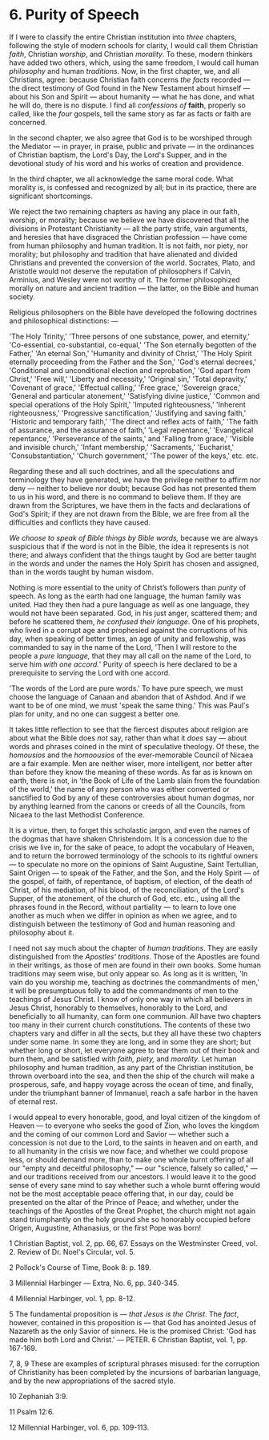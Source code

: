 # 6. Purity of Speech

If I were to classify the entire Christian institution into *three* chapters, following the style of modern schools for clarity, I would call them Christian *faith*, Christian *worship*, and Christian *morality*. To these, modern thinkers have added two others, which, using the same freedom, I would call human *philosophy* and human *traditions*. Now, in the first chapter, we, and all Christians, agree: because Christian faith concerns *the facts* recorded — the direct testimony of God found in the New Testament about himself — about his Son and Spirit — about humanity — what he has done, and what he will do, there is no dispute. I find all *confessions of* **faith**, properly so called, like the *four* gospels, tell the same story as far as facts or faith are concerned.

In the second chapter, we also agree that God is to be worshiped through the Mediator — in prayer, in praise, public and private — in the ordinances of Christian baptism, the Lord's Day, the Lord's Supper, and in the devotional study of his word and his works of creation and providence.

In the third chapter, we all acknowledge the same moral code. What morality is, is confessed and recognized by all; but in its practice, there are significant shortcomings.

We reject the two remaining chapters as having any place in our faith, worship, or morality; because we believe we have discovered that all the divisions in Protestant Christianity — all the party strife, vain arguments, and heresies that have disgraced the Christian profession — have come from human philosophy and human tradition. It is not faith, nor piety, nor morality; but philosophy and tradition that have alienated and divided Christians and prevented the conversion of the world. Socrates, Plato, and Aristotle would not deserve the reputation of philosophers if Calvin, Arminius, and Wesley were not worthy of it. The former philosophized morally on nature and ancient tradition — the latter, on the Bible and human society.

Religious philosophers on the Bible have developed the following doctrines and philosophical distinctions: —

'The Holy Trinity,' 'Three persons of one substance, power, and eternity,' 'Co-essential, co-substantial, co-equal,' 'The Son eternally begotten of the Father,' 'An eternal Son,' 'Humanity and divinity of Christ,' 'The Holy Spirit eternally proceeding from the Father and the Son,' 'God's eternal decrees,' 'Conditional and unconditional election and reprobation,' 'God apart from Christ,' 'Free will,' 'Liberty and necessity,' 'Original sin,' 'Total depravity,' 'Covenant of grace,' 'Effectual calling,' 'Free grace,' 'Sovereign grace,' 'General and particular atonement,' 'Satisfying divine justice,' 'Common and special operations of the Holy Spirit,' 'Imputed righteousness,' 'Inherent righteousness,' 'Progressive sanctification,' 'Justifying and saving faith,' 'Historic and temporary faith,' 'The direct and reflex acts of faith,' 'The faith of assurance, and the assurance of faith,' 'Legal repentance,' 'Evangelical repentance,' 'Perseverance of the saints,' and 'Falling from grace,' 'Visible and invisible church,' 'Infant membership,' 'Sacraments,' 'Eucharist,' 'Consubstantiation,' 'Church government,' 'The power of the keys,' etc. etc.

Regarding these and all such doctrines, and all the speculations and terminology they have generated, we have the privilege neither to affirm nor deny — neither to believe nor doubt; because God has not presented them to us in his word, and there is no command to believe them. If they are drawn from the Scriptures, we have them in the facts and declarations of God's Spirit; if they are not drawn from the Bible, we are free from all the difficulties and conflicts they have caused.

*We choose to speak of Bible things by Bible words,* because we are always suspicious that if the word is not in the Bible, the idea it represents is not there; and always confident that the things taught by God are better taught in the words and under the names the Holy Spirit has chosen and assigned, than in the words taught by human wisdom.

Nothing is more essential to the unity of Christ’s followers than *purity* of speech. As long as the earth had one language, the human family was united. Had they then had a pure language as well as one language, they would not have been separated. God, in his just anger, scattered them; and before he scattered them, *he confused their language*. One of his prophets, who lived in a corrupt age and prophesied against the corruptions of his day, when speaking of better times, an age of unity and fellowship, was commanded to say in the name of the Lord, 'Then I will restore to the people a *pure language,* that they may all call on the name of the Lord, to serve him *with one accord.*' Purity of speech is here declared to be a prerequisite to serving the Lord with one accord.

'The words of the Lord are pure words.' To have pure speech, we must choose the language of Canaan and abandon that of Ashdod. And if we want to be of one mind, we must 'speak the same thing.' This was Paul's plan for unity, and no one can suggest a better one.

It takes little reflection to see that the fiercest disputes about religion are about what the Bible does *not* say, rather than what it *does* say — about words and phrases coined in the mint of speculative theology. Of these, the *homousios* and the *homoousios* of the ever-memorable Council of Nicaea are a fair example. Men are neither wiser, more intelligent, nor better after than before they know the meaning of these words. As far as is known on earth, there is not, in 'the Book of Life of the Lamb slain from the foundation of the world,' the name of any person who was either converted or sanctified to God by any of these controversies about human dogmas, nor by anything learned from the canons or creeds of all the Councils, from Nicaea to the last Methodist Conference.

It is a virtue, then, to forget this scholastic jargon, and even the names of the dogmas that have shaken Christendom. It is a concession due to the crisis we live in, for the sake of peace, to adopt the vocabulary of Heaven, and to return the borrowed terminology of the schools to its rightful owners — to speculate no more on the opinions of Saint Augustine, Saint Tertullian, Saint Origen — to speak of the Father, and the Son, and the Holy Spirit — of the gospel, of faith, of repentance, of baptism, of election, of the death of Christ, of his mediation, of his blood, of the reconciliation, of the Lord's Supper, of the atonement, of the church of God, etc. etc., using all the phrases found in the Record, without partiality — to learn to love one another as much when we differ in opinion as when we agree, and to distinguish between the testimony of God and human reasoning and philosophy about it.

I need not say much about the chapter of *human traditions*. They are easily distinguished from the *Apostles' traditions*. Those of the Apostles are found in their writings, as those of men are found in their own books. Some human traditions may seem wise, but only appear so. As long as it is written, 'In vain do you worship me, teaching as doctrines the commandments of men,' it will be presumptuous folly to add the commandments of men to the teachings of Jesus Christ. I know of only one way in which all believers in Jesus Christ, honorably to themselves, honorably to the Lord, and beneficially to all humanity, can form one communion. All have two chapters too many in their current church constitutions. The contents of these two chapters vary and differ in all the sects, but they all have these two chapters under some name. In some they are long, and in some they are short; but whether long or short, let everyone agree to tear them out of their book and burn them, and be satisfied with *faith, piety,* and *morality*. Let human philosophy and human tradition, as any part of the Christian institution, be thrown overboard into the sea, and then the ship of the church will make a prosperous, safe, and happy voyage across the ocean of time, and finally, under the triumphant banner of Immanuel, reach a safe harbor in the haven of eternal rest.

I would appeal to every honorable, good, and loyal citizen of the kingdom of Heaven — to everyone who seeks the good of Zion, who loves the kingdom and the coming of our common Lord and Savior — whether such a concession is not due to the Lord, to the saints in heaven and on earth, and to all humanity in the crisis we now face; and whether we could propose less, or should demand more, than to make one whole burnt offering of all our "empty and deceitful philosophy," — our "science, falsely so called," — and our traditions received from our ancestors. I would leave it to the good sense of every sane mind to say whether such a whole burnt offering would not be the most acceptable peace offering that, in our day, could be presented on the altar of the Prince of Peace; and whether, under the teachings of the Apostles of the Great Prophet, the church might not again stand triumphantly on the holy ground she so honorably occupied before Origen, Augustine, Athanasius, or the first Pope was born!

1 Christian Baptist, vol. 2, pp. 66, 67. Essays on the Westminster Creed, vol. 2. Review of Dr. Noel's Circular, vol. 5.

2 Pollock's Course of Time, Book 8: p. 189.

3 Millennial Harbinger — Extra, No. 6, pp. 340-345.

4 Millennial Harbinger, vol. 1, pp. 8-12.

5 The fundamental proposition is — *that Jesus is the Christ*. The *fact*, however, contained in this proposition is — that God has anointed Jesus of Nazareth as the only Savior of sinners. He is the promised Christ: 'God has made him both Lord and Christ.' — PETER.
6 Christian Baptist, vol. 1, pp. 167-169.

7, 8, 9 These are examples of scriptural phrases misused: for the corruption of Christianity has been completed by the incursions of barbarian language, and by the new appropriations of the sacred style.

10 Zephaniah 3:9.

11 Psalm 12:6.

12 Millennial Harbinger, vol. 6, pp. 109-113.

